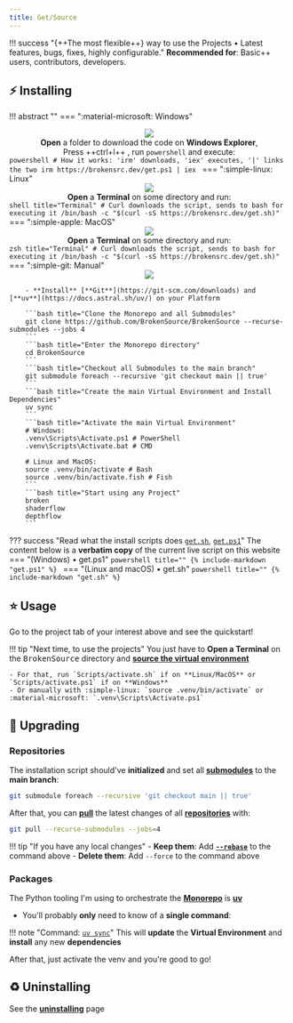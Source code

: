 ```yaml
---
title: Get/Source
---
```


!!! success "{++The most flexible++} way to use the Projects • Latest features, bugs, fixes, highly configurable."
    **Recommended for**: Basic++ users, contributors, developers.

## ⚡️ Installing

!!! abstract ""
    === ":material-microsoft: Windows"
        <div align="center">
            <img class="os-logo" src="https://raw.githubusercontent.com/edent/SuperTinyIcons/master/images/svg/windows.svg">
            <div><b>Open</b> a folder to download the code on <b>Windows Explorer</b>,</div>
            <div>Press ++ctrl+l++ , run `powershell` and execute:</div>
        </div>
        ```powershell
        # How it works: 'irm' downloads, 'iex' executes, '|' links the two
        irm https://brokensrc.dev/get.ps1 | iex
        ```
    === ":simple-linux: Linux"
        <div align="center">
            <img class="os-logo" src="https://raw.githubusercontent.com/edent/SuperTinyIcons/master/images/svg/linux.svg">
            <div><b>Open</b> a <b>Terminal</b> on some directory and run:</div>
            <div><sup></sup></div>
        </div>
        ```shell title="Terminal"
        # Curl downloads the script, sends to bash for executing it
        /bin/bash -c "$(curl -sS https://brokensrc.dev/get.sh)"
        ```
    === ":simple-apple: MacOS"
        <div align="center">
            <img class="os-logo" src="https://raw.githubusercontent.com/edent/SuperTinyIcons/master/images/svg/apple.svg">
            <div><b>Open</b> a <b>Terminal</b> on some directory and run:</div>
            <div><sup></sup></div>
        </div>
        ```zsh title="Terminal"
        # Curl downloads the script, sends to bash for executing it
        /bin/bash -c "$(curl -sS https://brokensrc.dev/get.sh)"
        ```
    === ":simple-git: Manual"
        <div align="center"><img class="os-logo" src="https://raw.githubusercontent.com/edent/SuperTinyIcons/master/images/svg/git.svg"></div>

        - **Install** [**Git**](https://git-scm.com/downloads) and [**uv**](https://docs.astral.sh/uv/) on your Platform

        ```bash title="Clone the Monorepo and all Submodules"
        git clone https://github.com/BrokenSource/BrokenSource --recurse-submodules --jobs 4
        ```
        ```bash title="Enter the Monorepo directory"
        cd BrokenSource
        ```
        ```bash title="Checkout all Submodules to the main branch"
        git submodule foreach --recursive 'git checkout main || true'
        ```
        ```bash title="Create the main Virtual Environment and Install Dependencies"
        uv sync
        ```
        ```bash title="Activate the main Virtual Environment"
        # Windows:
        .venv\Scripts\Activate.ps1 # PowerShell
        .venv\Scripts\Activate.bat # CMD

        # Linux and MacOS:
        source .venv/bin/activate # Bash
        source .venv/bin/activate.fish # Fish
        ```
        ```bash title="Start using any Project"
        broken
        shaderflow
        depthflow
        ```

??? success "Read what the install scripts does [`get.sh`](https://github.com/BrokenSource/BrokenSource/blob/main/Website/get.sh), [`get.ps1`](https://github.com/BrokenSource/BrokenSource/blob/main/Website/get.ps1)"
    The content below is a **verbatim copy** of the current live script on this website
    === "(Windows) • get.ps1"
        ```powershell title=""
        {% include-markdown "get.ps1" %}
        ```
    === "(Linux and macOS) • get.sh"
        ```powershell title=""
        {% include-markdown "get.sh" %}
        ```

## ⭐️ Usage

Go to the project tab of your interest above and see the quickstart!

!!! tip "Next time, to use the projects"
    You just have to **Open a Terminal** on the <kbd>BrokenSource</kbd> directory and [**source the virtual environment**](https://docs.python.org/3/library/venv.html#how-venvs-work)

    - For that, run `Scripts/activate.sh` if on **Linux/MacOS** or `Scripts/activate.ps1` if on **Windows**
    - Or manually with :simple-linux: `source .venv/bin/activate` or :material-microsoft: `.venv\Scripts\Activate.ps1`

## 🚀 Upgrading

### Repositories

The installation script should've **initialized** and set all [**submodules**](https://git-scm.com/book/en/v2/Git-Tools-Submodules) to the **main branch**:

```bash title="Command"
git submodule foreach --recursive 'git checkout main || true'
```

After that, you can [**pull**](https://git-scm.com/docs/git-pull) the latest changes of all [**repositories**](https://git-scm.com/book/en/v2/Git-Basics-Getting-a-Git-Repository) with:

```bash title="Command"
git pull --recurse-submodules --jobs=4
```

!!! tip "If you have any local changes"
    - **Keep them**: Add [**`--rebase`**](https://git-scm.com/docs/git-rebase) to the command above
    - **Delete them**: Add `--force` to the command above

### Packages

The Python tooling I'm using to orchestrate the [**Monorepo**](https://github.com/BrokenSource/BrokenSource) is [**uv**](https://docs.astral.sh/uv/)

- You'll probably **only** need to know of a **single command**:

!!! note "Command: [`uv sync`](https://rye.astral.sh/guide/sync)"
    This will **update** the **Virtual Environment** and **install** any new **dependencies**

After that, just activate the venv and you're good to go!

## ♻️ Uninstalling

See the <a href="site:/get/uninstalling"><b>uninstalling</b></a> page
